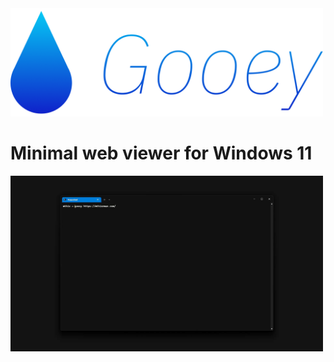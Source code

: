 <img src="./data/group.png" width="500">

# Minimal web viewer for Windows 11

<img src="./data/test.webp" width="500">
